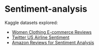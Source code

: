 # Sentiment-analysis

Kaggle datasets explored:

* [Women Clothing E-commerce Reviews](https://www.kaggle.com/s156991/women-clothing-ecommerce-reviews)
* [Twitter US Airline Sentiment](https://www.kaggle.com/crowdflower/twitter-airline-sentiment)
* [Amazon Reviews for Sentiment Analysis](https://www.kaggle.com/bittlingmayer/amazonreviews)
